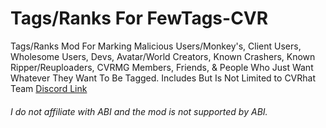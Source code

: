 # Tags/Ranks For FewTags-CVR
Tags/Ranks Mod For Marking Malicious Users/Monkey's, Client Users, Wholesome Users, Devs, Avatar/World Creators, Known Crashers, Known Ripper/Reuploaders, CVRMG Members, Friends, & People Who Just Want Whatever They Want To Be Tagged. Includes But Is Not Limited to CVRhat Team
[Discord Link](discord.gg/EN4RrZR)
###### I do not affiliate with ABI and the mod is not supported by ABI.
